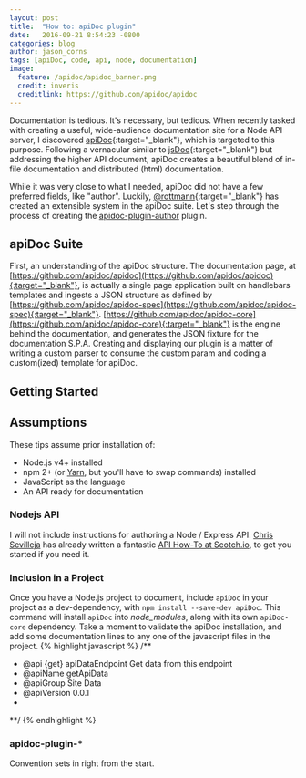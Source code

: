```yaml
---
layout: post
title:  "How to: apiDoc plugin"
date:   2016-09-21 8:54:23 -0800
categories: blog
author: jason_corns
tags: [apiDoc, code, api, node, documentation]
image:
  feature: /apidoc/apidoc_banner.png
  credit: inveris
  creditlink: https://github.com/apidoc/apidoc
---
```


Documentation is tedious.  It's necessary, but tedious.  When recently tasked with creating a useful, wide-audience documentation site for a Node API server, I discovered [apiDoc](http://http://apidocjs.com/){:target="_blank"}, which is targeted to this purpose.  Following a vernacular similar to [jsDoc](http://usejsdoc.org){:target="_blank"} but addressing the higher API document, apiDoc creates a beautiful blend of in-file documentation and distributed (html) documentation.<!--more-->

While it was very close to what I needed, apiDoc did not have a few preferred fields, like "author".  Luckily, [@rottmann](https://github.com/rottmann){:target="_blank"} has created an extensible system in the apiDoc suite.  Let's step through the process of creating the [apidoc-plugin-author](https://www.npmjs.com/package/apidoc-plugin-author) plugin.

## apiDoc Suite
First, an understanding of the apiDoc structure.  The documentation page, at [https://github.com/apidoc/apidoc](https://github.com/apidoc/apidoc){:target="_blank"}, is actually a single page application built on handlebars templates and ingests a JSON structure as defined by [https://github.com/apidoc/apidoc-spec](https://github.com/apidoc/apidoc-spec){:target="_blank"}.   [https://github.com/apidoc/apidoc-core](https://github.com/apidoc/apidoc-core){:target="_blank"} is the engine behind the documentation, and generates the JSON fixture for the documentation S.P.A.  Creating and displaying our plugin is a matter of writing a custom parser to consume the custom param and coding a custom(ized) template for apiDoc.

## Getting Started

## Assumptions
These tips assume prior installation of:
* Node.js v4+ installed
* npm 2+ (or [Yarn](http://yarnpkg.com), but you'll have to swap commands) installed
* JavaScript as the language
* An API ready for documentation

### Nodejs API
I will not include instructions for authoring a Node / Express API.  [Chris Sevilleja](https://github.com/sevilayha) has already written a fantastic [API How-To at Scotch.io](https://scotch.io/tutorials/build-a-restful-api-using-node-and-express-4), to get you started if you need it.

### Inclusion in a Project
Once you have a Node.js project to document, include `apiDoc` in your project as a dev-dependency, with ```npm install --save-dev apiDoc```.  This command will install `apiDoc` into _node_modules_, along with its own `apiDoc-core` dependency.  Take a moment to validate the apiDoc installation, and add some documentation lines to any one of the javascript files in the project.
{% highlight javascript %}
/**
 * @api {get} apiDataEndpoint Get data from this endpoint
 * @apiName getApiData
 * @apiGroup Site Data
 * @apiVersion 0.0.1
 *
 **/
{% endhighlight %}


### apidoc-plugin-*

Convention sets in right from the start.
